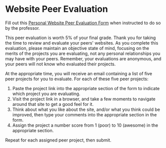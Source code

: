 # Website Peer Evaluation

Fill out this [Personal Website Peer Evaluation Form](https://goo.gl/forms/EdRgBYh6e3aEKQqz1) when instructed to do so by the professor.

This peer evaluation is worth 5% of your final grade. Thank you for taking the time to review and evaluate your peers' websites. As you complete this evaluation, please maintain an objective state of mind, focusing on the merits of the projects you are evaluating, not any personal relationships you may have with your peers. Remember, your evaluations are anonymous, and your peers will not know who evaluated their projects.

At the appropriate time, you will receive an email containing a list of five peer projects for you to evaluate. For each of these five peer projects:

  1) Paste the project link into the appropriate section of the form to indicate which project you are evaluating.
  2) Visit the project link in a browser, and take a few moments to navigate around that site to get a good feel for it.
  3) Think about what you like about the site, and/or what you think could be improved, then type your comments into the appropriate section in the form.
  4) Assign the project a number score from 1 (poor) to 10 (awesome) in the appropriate section.

Repeat for each assigned peer project, then submit.
